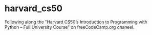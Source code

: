 # harvard_cs50
Following along the "Harvard CS50’s Introduction to Programming with Python – Full University Course" on freeCodeCamp.org chaneel. 
